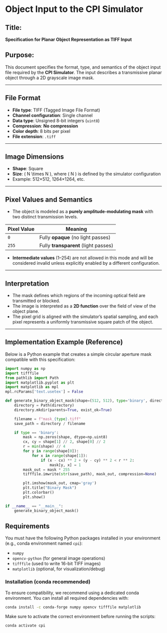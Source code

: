 # Object Input to the CPI Simulator

## Title:
**Specification for Planar Object Representation as TIFF Input**

## Purpose:
This document specifies the format, type, and semantics of the object input file required by the **CPI Simulator**. The input describes a transmissive planar object through a 2D grayscale image mask.

---

## File Format

- **File type**: TIFF (Tagged Image File Format)
- **Channel configuration**: Single channel
- **Data type**: Unsigned 8-bit integers (`uint8`)
- **Compression**: **No compression**
- **Color depth**: 8 bits per pixel
- **File extension**: `.tiff`

---

## Image Dimensions

- **Shape**: Square
- **Size**: \( N \times N \), where \( N \) is defined by the simulator configuration
- Example: 512×512, 1264×1264, etc.

---

## Pixel Values and Semantics

- The object is modeled as a **purely amplitude-modulating mask** with two distinct transmission levels.

| Pixel Value | Meaning                              |
|-------------|---------------------------------------|
| `0`         | Fully **opaque** (no light passes)    |
| `255`       | Fully **transparent** (light passes)  |

- **Intermediate values** (1–254) are not allowed in this mode and will be considered invalid unless explicitly enabled by a different configuration.

---

## Interpretation

- The mask defines which regions of the incoming optical field are transmitted or blocked.
- The image is interpreted as a **2D function** over the field of view of the object plane.
- The pixel grid is aligned with the simulator’s spatial sampling, and each pixel represents a uniformly transmissive square patch of the object.

---

## Implementation Example (Reference)

Below is a Python example that creates a simple circular aperture mask compatible with this specification:

```python
import numpy as np
import tifffile
from pathlib import Path
import matplotlib.pyplot as plt
import matplotlib as mpl
mpl.rcParams['text.usetex'] = False

def generate_binary_object_mask(shape=(512, 512), type='binary', directory="."):
    directory = Path(directory)
    directory.mkdir(parents=True, exist_ok=True)

    filename = f"mask_{type}.tiff"
    save_path = directory / filename

    if type == 'binary':
        mask = np.zeros(shape, dtype=np.uint8)
        cx, cy = shape[1] // 2, shape[0] // 2
        r = min(shape) // 4
        for y in range(shape[0]):
            for x in range(shape[1]):
                if (x - cx) ** 2 + (y - cy) ** 2 < r ** 2:
                    mask[y, x] = 1
        mask_out = mask * 255
        tifffile.imwrite(str(save_path), mask_out, compression=None)

        plt.imshow(mask_out, cmap='gray')
        plt.title("Binary Mask")
        plt.colorbar()
        plt.show()

if __name__ == "__main__":
    generate_binary_object_mask()
```

## Requirements

You must have the following Python packages installed in your environment (e.g., conda environment named `cpi`):

- `numpy`
- `opencv-python` (for general image operations)
- `tifffile` (used to write 16-bit TIFF images)
- `matplotlib` (optional, for visualization/debug)

### Installation (conda recommended)

To ensure compatibility, we recommend using a dedicated conda environment.
You can install all required dependencies with:

```bash
conda install -c conda-forge numpy opencv tifffile matplotlib
```

Make sure to activate the correct environment before running the scripts:

```bash
conda activate cpi
```


